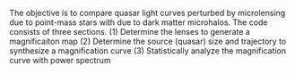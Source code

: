 The objective is to compare quasar light curves perturbed by microlensing due to point-mass stars with due to dark matter microhalos.
The code consists of three sections. 
(1) Determine the lenses to generate a magnificaiton map
(2) Determine the source (quasar) size and trajectory to synthesize a magnification curve
(3) Statistically analyze the magnification curve with power spectrum
